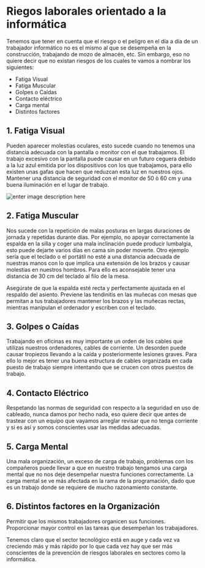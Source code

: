 # **Riegos laborales orientado a la informática**
Tenemos que tener en cuenta que el riesgo o el peligro en el día a día de un trabajador informático no es el mismo al que se desempeña en la construcción, trabajando de mozo de almacén, etc. Sin embargo, eso no quiere decir que no existan riesgos de los cuales te vamos a nombrar los siguientes:

- Fatiga Visual
- Fatiga Muscular
- Golpes o Caídas
- Contacto eléctrico
- Carga mental
- Distintos factores


## 1. Fatiga Visual
Pueden aparecer molestias oculares, esto sucede cuando no tenemos una distancia adecuada con la pantalla o monitor con el que trabajamos. El trabajo excesivo con la pantalla puede causar en un futuro ceguera debido a la luz azul emitida por los dispositivos con los que trabajamos, para ello existen unas gafas que hacen que reduzcan esta luz en nuestros ojos.
Mantener una distancia de seguridad con el monitor de 50 ò 60 cm y una buena iluminación en el lugar de trabajo.

![enter image description here](https://www.prevensystem.com//componentes/editor/ckfinder/userfiles/files/fatiga%20visual.jpg)

## 2. Fatiga Muscular
Nos sucede con la repetición de malas posturas en largas duraciones de jornada y repetidas durante días. Por ejemplo, no apoyar correctamente la espalda en la silla y coger una mala inclinación puede producir lumbalgia, esto puede dejarte varios días en cama sin poder moverte. Otro ejemplo sería que el teclado o el portátil no esté a una distancia adecuada de nuestras manos con lo que implica una extensión de los brazos y causar molestias en nuestros hombros. Para ello es aconsejable tener una distancia de 30 cm del teclado al filo de la mesa.

Asegúrate de que la espalda esté recta y perfectamente ajustada en el respaldo del asiento.
Previene las tendinitis en las muñecas con mesas que permitan a tus trabajadores mantener los brazos y las muñecas rectas, mientras manipulan el ordenador y escriben con el teclado.

## 3. Golpes o Caídas
Trabajando en oficinas es muy importante un orden de los cables que utilizas nuestros ordenadores, cables de corriente. Un desorden puede causar tropiezos llevando a la caída y posteriormente lesiones graves. Para ello lo mejor es tener una buena estructura de cables organizada en cada puesto de trabajo siempre intentando que se crucen con otros puestos de trabajo.

## 4. Contacto Eléctrico
Respetando las normas de seguridad con respecto a la seguridad en uso de cableado, nunca damos por hecho nada, eso quiere decir que antes de trastear con un equipo que vayamos arreglar revisar que no tenga corriente y si es así y somos conscientes usar las medidas adecuadas.

## 5. Carga Mental
Una mala organización, un exceso de carga de trabajo, problemas con los compañeros puede llevar a que en nuestro trabajo tengamos una carga mental que no nos deje desempeñar nuestra funciones correctamente. La carga mental se ve más afectada en la rama de la programación, dado que es un trabajo donde se requiere de mucho razonamiento constante.

## 6. Distintos factores en la Organización
Permitir que los mismos trabajadores organicen sus funciones.
Proporcionar mayor control en las tareas que desempeñan los trabajadores.

Tenemos claro que el sector tecnológico está en auge y cada vez va creciendo más y más rápido por lo que cada vez hay que ser más conscientes de la prevención de riesgos laborales en sectores como la informática.

<!--stackedit_data:
eyJoaXN0b3J5IjpbMjY5MDExNzU0LC0yMjY2MTMwMDUsLTIwOD
E2OTM3NTRdfQ==
-->